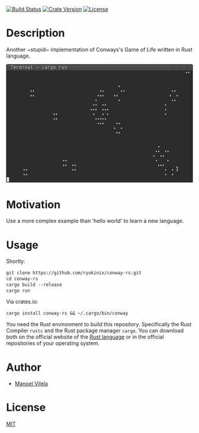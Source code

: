 [![Build Status](https://travis-ci.org/ryukinix/conway-rs.svg?branch=master)](https://travis-ci.org/ryukinix/conway-rs)
[![Crate Version](https://img.shields.io/crates/v/conway-rs.svg)](https://crates.io/crates/conway-rs)
[![License](https://img.shields.io/github/license/mashape/apistatus.svg)](LICENSE)

# Description
Another ~stupid~ implementation of Conways's Game of Life written in Rust language.

![screenshot](screenshot.png)

# Motivation
Use a more complex example than 'hello world' to learn a new language.

# Usage

Shortly:

```shell
git clone https://github.com/ryukinix/conway-rs.git
cd conway-rs
cargo build --release
cargo run
```

Via crates.io:

``` shell
cargo install conway-rs && ~/.cargo/bin/conway
```

You need the Rust environment to build this repository. Specifically the Rust Compiler `rustc` and the Rust package manager `cargo`. You can download both on the official website of the [Rust language](https://www.rust-lang.org/en-US/) or in the official repositories of your operating system.


# Author
* [Manoel Vilela](https://www.github.com/ryukinix)

# License
[MIT](LICENSE)
